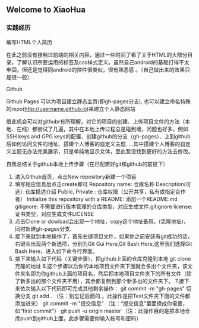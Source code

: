 ## Welcome to XiaoHua


### 实践经历


编写HTML个人简历

   在此之前没有接触过前端的相关内容，通过一些时间了看了关于HTML的大部分目录，了解认识所要运用的标签及css样式定义。虽然自己android的基础打得不太牢固，但还是觉得同android的控件很类似，很有熟悉感 。（自己做出来的效果只是很一般）

Github

Github Pages 可以为项目建立静态主页(即gh-pages分支), 也可以建立命名特殊的repo(http://username.github.io)来建立个人静态网站

   借此机会可以对githubr有所理解，对它的项目的创建、上传项目文件的方法（本地、在线）都尝试了几遍，其中在本地上传过程总是碰到墙，问题也好多，例如SSH keys and GPG keys的配置、创建github的分支（gh-pages）、上到github后如何访问文件的地址、搭建个人博客的自定义主题.....其中搭建个人博客的自定义主题无办法完美展示，只是单纯地显示文体，至此暂没找到更好的方法去修改。

自我总结关于github本地上传步骤（在已配置好git和github的前提下）

1. 进入Github首页，点击New repository新建一个项目
2. 填写相应信息后点击create即可
Repository name: 仓库名称
Description(可选): 仓库描述介绍
Public, Private : 仓库权限（公开共享，私有或指定合作者）
Initialize this repository with a README: 添加一个README.md
gitignore: 不需要进行版本管理的仓库类型，对应生成文件.gitignore
license: 证书类型，对应生成文件LICENSE
3. 点击Clone or dowload会出现一个地址，copy这个地址备用。(克隆地址)，同时新建gh-pages分支.
4. 接下来就到本地操作了，首先右键项目文件，如果你之前安装有git成功的话，右键会出现两个新选项，分别为Git Gui Here,Git Bash Here,这里我们选择Git Bash Here，进入如下命令行界面。
5. 接下来输入如下代码（关键步骤），把github上面的仓库克隆到本地
git clone 克隆的地址
6.这个步骤以后你的本地项目文件夹下面就会多出个文件夹，该文件夹名即为你github上面的项目名，然后把本地项目文件夹下的所有文件（除了新多出的那个文件夹不用），其余都复制到那个新多出的文件夹下。
7.接下来依次输入以下代码即可完成其他剩余操作：
git commit -m "gh-pages"  切换分支
git add .        （注：别忘记后面的.，此操作是把Test文件夹下面的文件都添加进来）
git commit  -m  "提交信息"  （注：“提交信息”里面换成你需要，如“first commit”）
git push -u origin master   （注：此操作目的是把本地仓库push到github上面，此步骤需要你输入帐号和密码）
